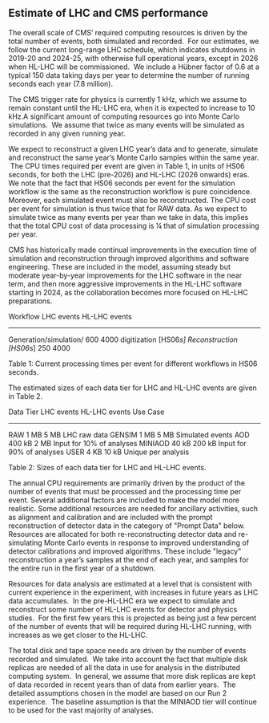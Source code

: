 Estimate of LHC and CMS performance
-------------------------------------------

The overall scale of CMS’ required computing resources is driven by the total number of events, both simulated and recorded.  For our estimates, we follow the current long-range LHC schedule, which indicates shutdowns in 2019-20 and 2024-25, with otherwise full operational years, except in 2026 when HL-LHC will be commissioned.  We include a Hübner factor of 0.6 at a typical 150 data taking days per year to determine the number of running seconds each year (7.8 million).  

The CMS trigger rate for physics is currently 1 kHz, which we assume to remain constant until the HL-LHC era, when it is expected to increase to 10 kHz.A significant amount of computing resources go into Monte Carlo simulations.  We assume that twice as many events will be simulated as recorded in any given running year.  

We expect to reconstruct a given LHC year’s data and to generate, simulate and reconstruct the same year’s Monte Carlo samples within the same year.  The CPU times required per event are given in Table 1, in units of HS06 seconds, for both the LHC (pre-2026) and HL-LHC (2026 onwards) eras. We note that the fact that HS06 seconds per event for the simulation workflow is the same as the reconstruction workflow is pure coincidence. Moreover, each simulated event must also be reconstructed. The CPU cost per event for simulation is thus twice that for RAW data. As we expect to simulate twice as many events per year than we take in data, this implies that the total CPU cost of data processing is ¼ that of simulation processing per year.

CMS has historically made continual improvements in the execution time of simulation and reconstruction through improved algorithms and software engineering. These are included in the model, assuming steady but moderate year-by-year improvements for the LHC software in the near term, and then more aggressive improvements in the HL-LHC software starting in 2024, as the collaboration becomes more focused on HL-LHC preparations.


  Workflow                              LHC events           HL-LHC events
  ------------------------ ----------------------- -----------------------
  Generation/simulation/   600                     4000
  digitization [HS06*s]
  Reconstruction [HS06*s]  250                     4000

  Table 1: Current processing times per event for different workflows in HS06 seconds.

The estimated sizes of each data tier for LHC and HL-LHC events are given in Table 2.

  Data Tier         LHC events        HL-LHC events     Use Case
  ----------------- ----------------- ----------------- -----------------
  RAW               1 MB              5 MB              LHC raw data
  GENSIM            1 MB              5 MB              Simulated events
  AOD               400 kB            2 MB              Input for 10% of analyses
  MINIAOD           40 kB             200 kB            Input for 90% of analyses
  USER              4 KB              10 kB             Unique per analysis

  Table 2: Sizes of each data tier for LHC and HL-LHC events.


The annual CPU requirements are primarily driven by the product of the number of events that must be processed and the processing time per event. Several additional factors are included to make the model more realistic. Some additional resources are needed for ancillary activities, such as alignment and calibration and are included with the prompt reconstruction of detector data in the category of "Prompt Data" below. Resources are allocated for both re-reconstructing detector data and re-simulating Monte Carlo events in response to improved understanding of detector calibrations and improved algorithms. These include "legacy" reconstruction a year’s samples at the end of each year, and samples for the entire run in the first year of a shutdown.

Resources for data analysis are estimated at a level that is consistent with current experience in the experiment, with increases in future years as LHC data accumulates.  In the pre-HL-LHC era we expect to simulate and reconstruct some number of HL-LHC events for detector and physics studies.  For the first few years this is projected as being just a few percent of the number of events that will be required during HL-LHC running, with increases as we get closer to the HL-LHC.  

The total disk and tape space needs are driven by the number of events recorded and simulated.  We take into account the fact that multiple disk replicas are needed of all the data in use for analysis in the distributed computing system.  In general, we assume that more disk replicas are kept of data recorded in recent years than of data from earlier years.  The detailed assumptions chosen in the model are based on our Run 2 experience.  The baseline assumption is that the MINIAOD tier will continue to be used for the vast majority of analyses.  

